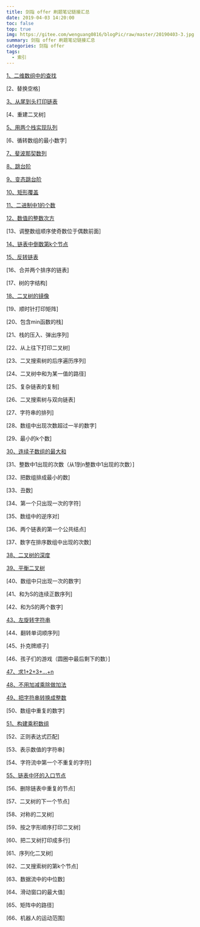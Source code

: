 ```yaml
---
title: 剑指 offer 刷题笔记链接汇总
date: 2019-04-03 14:20:00
toc: false
top: true
img: https://gitee.com/wenguang0816/blogPic/raw/master/20190403-3.jpg
summary: 剑指 offer 刷题笔记链接汇总
categories: 剑指 offer
tags:
  - 索引
---
```


[1、二维数组中的查找](http://blog.wenguang0816.top/2019/04/01/sword_refers_to_offer/01_lookup_in_a_two_dimensional_array/)

[2、替换空格]

[3、从尾到头打印链表](http://blog.wenguang0816.top/2019/04/02/sword_refers_to_offer/03_print_linkedlist_from_tail_to_head/)

[4、重建二叉树]

[5、用两个栈实现队列](http://blog.wenguang0816.top/2019/04/18/sword_refers_to_offer/05_queue_with_two_stacks/)

[6、循转数组的最小数字]

[7、斐波那契数列](http://blog.wenguang0816.top/2019/04/01/sword_refers_to_offer/07_fibonacci_series/)

[8、跳台阶](http://blog.wenguang0816.top/2019/04/03/sword_refers_to_offer/08_jumpfloor/)

[9、变态跳台阶](http://blog.wenguang0816.top/2019/04/03/sword_refers_to_offer/09_jumpfloorii/)

[10、矩形覆盖](http://blog.wenguang0816.top/2019/04/04/sword_refers_to_offer/10_rectcover/)

[11、二进制中1的个数](http://blog.wenguang0816.top/2019/04/01/sword_refers_to_offer/11_number_of_1_bits/)

[12、数值的整数次方](http://blog.wenguang0816.top/2019/04/21/sword_refers_to_offer/12_power/)

[13、调整数组顺序使奇数位于偶数前面]

[14、链表中倒数第k个节点](http://blog.wenguang0816.top/2019/04/23/sword_refers_to_offer/14_findkthtotail/)

[15、反转链表](http://blog.wenguang0816.top/2019/04/02/sword_refers_to_offer/15_reverse_linkedlist/)

[16、合并两个排序的链表]

[17、树的字结构]

[18、二叉树的镜像](http://blog.wenguang0816.top/2019/04/17/sword_refers_to_offer/18_mirror/)

[19、顺时针打印矩阵]

[20、包含min函数的栈]

[21、栈的压入、弹出序列]

[22、从上往下打印二叉树]

[23、二叉搜索树的后序遍历序列]

[24、二叉树中和为某一值的路径]

[25、复杂链表的复制]

[26、二叉搜索树与双向链表]

[27、字符串的排列]

[28、数组中出现次数超过一半的数字]

[29、最小的k个数]

[30、连续子数组的最大和](http://blog.wenguang0816.top/2019/07/25/sword_refers_to_offer/30_findgreatestsumofsubarray/)

[31、整数中1出现的次数（从1到n整数中1出现的次数）]

[32、把数组排成最小的数]

[33、丑数]

[34、第一个只出现一次的字符]

[35、数组中的逆序对]

[36、两个链表的第一个公共结点]

[37、数字在排序数组中出现的次数]

[38、二叉树的深度](http://blog.wenguang0816.top/2019/04/17/sword_refers_to_offer/38_treedepth/)

[39、平衡二叉树](http://blog.wenguang0816.top/2019/07/27/sword_refers_to_offer/39_isbalanced/)

[40、数组中只出现一次的数字]

[41、和为S的连续正数序列]

[42、和为S的两个数字]

[43、左旋转字符串](http://blog.wenguang0816.top/2019/04/21/sword_refers_to_offer/43_leftrotatestring/)

[44、翻转单词顺序列]

[45、扑克牌顺子]

[46、孩子们的游戏（圆圈中最后剩下的数）]

[47、求1+2+3+…+n](http://blog.wenguang0816.top/2019/04/02/sword_refers_to_offer/47_sum/)

[48、不用加减乘除做加法](http://blog.wenguang0816.top/2019/07/22/sword_refers_to_offer/48_add/)

[49、把字符串转换成整数](http://blog.wenguang0816.top/2019/04/21/sword_refers_to_offer/49_strtoint/)

[50、数组中重复的数字]

[51、构建乘积数组](http://blog.wenguang0816.top/2019/04/04/sword_refers_to_offer/51_multiply/)

[52、正则表达式匹配]

[53、表示数值的字符串]

[54、字符流中第一个不重复的字符]

[55、链表中环的入口节点](http://blog.wenguang0816.top/2019/04/23/sword_refers_to_offer/55_entrynodeofloop/)

[56、删除链表中重复的节点]

[57、二叉树的下一个节点]

[58、对称的二叉树]

[59、按之字形顺序打印二叉树]

[60、把二叉树打印成多行]

[61、序列化二叉树]

[62、二叉搜索树的第k个节点]

[63、数据流中的中位数]

[64、滑动窗口的最大值]

[65、矩阵中的路径]

[66、机器人的运动范围]

